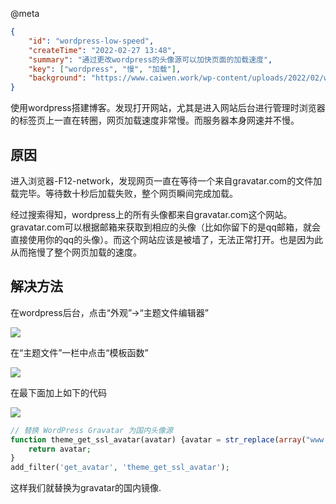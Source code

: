 @meta

```json
{
	"id": "wordpress-low-speed",
	"createTime": "2022-02-27 13:48",
	"summary": "通过更改wordpress的头像源可以加快页面的加载速度",
	"key": ["wordpress", "慢", "加载"],
	"background": "https://www.caiwen.work/wp-content/uploads/2022/02/w1.png"
}
```

使用wordpress搭建博客。发现打开网站，尤其是进入网站后台进行管理时浏览器的标签页上一直在转圈，网页加载速度非常慢。而服务器本身网速并不慢。

## 原因

进入浏览器-F12-network，发现网页一直在等待一个来自gravatar.com的文件加载完毕。等待数十秒后加载失败，整个网页瞬间完成加载。

经过搜索得知，wordpress上的所有头像都来自gravatar.com这个网站。gravatar.com可以根据邮箱来获取到相应的头像（比如你留下的是qq邮箱，就会直接使用你的qq的头像）。而这个网站应该是被墙了，无法正常打开。也是因为此从而拖慢了整个网页加载的速度。

## 解决方法

在wordpress后台，点击“外观”->“主题文件编辑器”

![](https://www.caiwen.work/wp-content/uploads/2022/02/w1.png)

在“主题文件”一栏中点击“模板函数”

![](https://www.caiwen.work/wp-content/uploads/2022/02/w2.png)

在最下面加上如下的代码

![](https://www.caiwen.work/wp-content/uploads/2022/02/w3.png)

```php
// 替换 WordPress Gravatar 为国内头像源
function theme_get_ssl_avatar(avatar) {avatar = str_replace(array("www.gravatar.com", "0.gravatar.com", "1.gravatar.com", "2.gravatar.com", "secure.gravatar.com"), "cravatar.cn", avatar);
	return avatar;
}
add_filter('get_avatar', 'theme_get_ssl_avatar');
```

这样我们就替换为gravatar的国内镜像.
